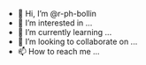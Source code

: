 - 👋 Hi, I’m @r-ph-bollin
- 👀 I’m interested in ...
- 🌱 I’m currently learning ...
- 💞️ I’m looking to collaborate on ...
- 📫 How to reach me ...

<!---
r-ph-bollin/r-ph-bollin is a ✨ special ✨ repository because its `README.md` (this file) appears on your GitHub profile.
You can click the Preview link to take a look at your changes.
--->
